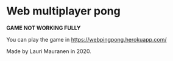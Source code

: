 # Web multiplayer pong

**GAME NOT WORKING FULLY**

You can play the game in https://webpingpong.herokuapp.com/

Made by Lauri Mauranen in 2020.

